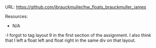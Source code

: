 URL: https://github.com/jbrauckmuller/hw_floats_brauckmuller_james

Resources:
- N/A

-I forgot to tag layout 9 in the first section of the assignment. I
also think that I left a float left and float right in the same div
on that layout. 